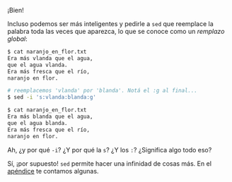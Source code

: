 ¡Bien!

Incluso podemos ser más inteligentes y pedirle a `sed` que reemplace la palabra toda las veces que aparezca, lo que se conoce como un _remplazo global_:

```bash
$ cat naranjo_en_flor.txt
Era más vlanda que el agua, 
que el agua vlanda. 
Era más fresca que el río, 
naranjo en flor. 

# reemplacemos 'vlanda' por 'blanda'. Notá el :g al final...
$ sed -i 's:vlanda:blanda:g' 

$ cat naranjo_en_flor.txt
Era más blanda que el agua, 
que el agua blanda. 
Era más fresca que el río, 
naranjo en flor. 
```

Ah, ¿y por qué `-i`? ¿Y por qué la `s`? ¿Y los `:`? ¿Significa algo todo eso? 

Sí, ¡por supuesto! `sed` permite hacer una infinidad de cosas más. En el [apéndice](../chapters/103-control-de-versiones/appendix) te contamos algunas. 

